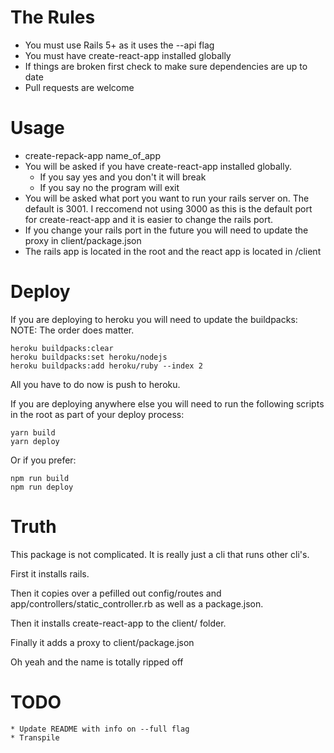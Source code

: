 # The Rules


 * You must use Rails 5+ as it uses the --api flag
 * You must have create-react-app installed globally
 * If things are broken first check to make sure dependencies are up to date
 * Pull requests are welcome


# Usage

 * create-repack-app name_of_app
 * You will be asked if you have create-react-app installed globally.
   * If you say yes and you don't it will break
   * If you say no the program will  exit
 * You will be asked what port you want to run your rails server on.  The default is 3001.  I reccomend not using 3000 as this is the default port for create-react-app and it is easier to change the rails port.
 * If you change your rails port in the future you will need to update the proxy in client/package.json
 * The rails app is located in the root and the react app is located in /client

# Deploy
  If you are deploying to heroku you will need to update the buildpacks:
  NOTE: The order does matter.
  ```
  heroku buildpacks:clear
  heroku buildpacks:set heroku/nodejs
  heroku buildpacks:add heroku/ruby --index 2
  ```
  
  All you have to do now is push to heroku.
  
  
  If you are deploying anywhere else you will need to run the following scripts in the root as part of your deploy process:
  ```
  yarn build
  yarn deploy
  ```
  Or if you prefer:
   ```
  npm run build
  npm run deploy
  ```
  
  # Truth
  This package is not complicated.  It is really just a cli that runs other cli's.
  
  First it installs rails.
 
 Then it copies over a pefilled out config/routes and app/controllers/static_controller.rb as well as a package.json.
  
  Then it installs create-react-app to the client/ folder.
 
 Finally it adds a proxy to client/package.json

  Oh yeah and the name is totally ripped off

  # TODO
    * Update README with info on --full flag
    * Transpile


 
